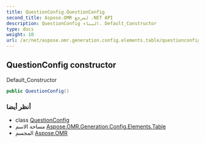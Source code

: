 ```yaml
---
title: QuestionConfig.QuestionConfig
second_title: Aspose.OMR لمرجع .NET API
description: QuestionConfig البناء. Default_Constructor
type: docs
weight: 10
url: /ar/net/aspose.omr.generation.config.elements.table/questionconfig/questionconfig/
---
```

## QuestionConfig constructor

Default_Constructor

```csharp
public QuestionConfig()
```

### أنظر أيضا

* class [QuestionConfig](../)
* مساحة الاسم [Aspose.OMR.Generation.Config.Elements.Table](../../questionconfig/)
* المجسم [Aspose.OMR](../../../)


